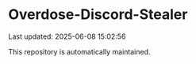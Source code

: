 # Overdose-Discord-Stealer

Last updated: 2025-06-08 15:02:56

This repository is automatically maintained.

